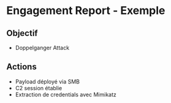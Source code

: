# Engagement Report - Exemple

## Objectif
- Doppelganger Attack

## Actions
- Payload déployé via SMB
- C2 session établie
- Extraction de credentials avec Mimikatz
